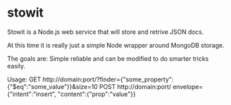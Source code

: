 stowit
======
Stowit is a Node.js web service that will store and retrive JSON docs.

At this time it is really just a simple Node wrapper around MongoDB storage.

The goals are: Simple reliable and can be modified to do smarter tricks easily.

Usage: 
GET http://domain:port/?finder={"some_property":{"$eq":"some_value"}}&size=10
POST http://domain:port/  envelope={"intent":"insert", "content":{"prop":"value"}}


